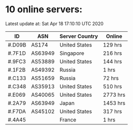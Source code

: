 # 10 online servers:

Latest update at: Sat Apr 18 17:10:10 UTC 2020

| ID | ASN | Server Country | Online |
| -- | --- | -------------- | ------ |
| #.D09B | AS174 | United States | 129 hrs |
| #.7F1D | AS63949 | Singapore | 216 hrs |
| #.9FC3 | AS53889 | United States | 144 hrs |
| #.1F2B | AS49392 | Russia | 1 hrs |
| #.C133 | AS51659 | Russia | 72 hrs |
| #.C348 | AS35913 | United States | 510 hrs |
| #.E069 | AS40065 | United States | 2773 hrs |
| #.2A79 | AS63949 | Japan | 1453 hrs |
| #.F7DA | AS45102 | United States | 317 hrs |
| #.4A45 |  | France | 1 hrs |

